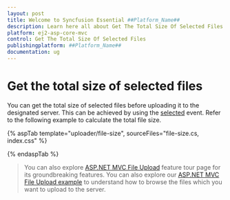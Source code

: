 ```yaml
---
layout: post
title: Welcome to Syncfusion Essential ##Platform_Name##
description: Learn here all about Get The Total Size Of Selected Files of Syncfusion Essential ##Platform_Name## widgets based on HTML5 and jQuery.
platform: ej2-asp-core-mvc
control: Get The Total Size Of Selected Files
publishingplatform: ##Platform_Name##
documentation: ug
---
```



# Get the total size of selected files

You can get the total size of selected files before uploading it to the designated server. This can be achieved by using the [selected](https://help.syncfusion.com/cr/aspnetcore-js2/Syncfusion.EJ2.Inputs.Uploader.html#Syncfusion_EJ2_Inputs_Uploader_Selected) event. Refer to the following example to calculate the total file size.

{% aspTab template="uploader/file-size", sourceFiles="file-size.cs, index.css" %}

{% endaspTab %}

> You can also explore [ASP.NET MVC File Upload](https://www.syncfusion.com/aspnet-mvc-ui-controls/file-upload) feature tour page for its groundbreaking features. You can also explore our [ASP.NET MVC File Upload example](https://ej2.syncfusion.com/aspnetmvc/Uploader/DefaultFunctionalities#/material) to understand how to browse the files which you want to upload to the server.